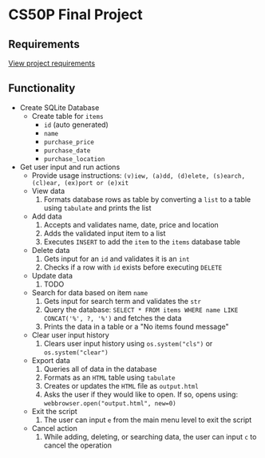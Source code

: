 # CS50P Final Project

## Requirements
[View project requirements](https://cs50.harvard.edu/python/2022/project/)

## Functionality
* Create SQLite Database
    * Create table for ```items```
        * ```id``` (auto generated)
        * ```name```
        * ```purchase_price```
        * ```purchase_date```
        * ```purchase_location```
* Get user input and run actions
    * Provide usage instructions: ```(v)iew, (a)dd, (d)elete, (s)earch, (cl)ear, (ex)port or (e)xit```
    * View data
        1. Formats database rows as table by converting a ```list``` to a table using ```tabulate``` and prints the list
    * Add data
        1. Accepts and validates name, date, price and location
        2. Adds the validated input item to a list
        3. Executes ```INSERT``` to add the ```item``` to the ```items``` database table
    * Delete data
        1. Gets input for an ```id``` and validates it is an ```int```
        2. Checks if a row with ```id``` exists before executing ```DELETE```
    * Update data
        1. TODO
    * Search for data based on item ```name```
        1. Gets input for search term and validates the ```str```
        2. Query the database: ```SELECT * FROM items WHERE name LIKE CONCAT('%', ?, '%')``` and fetches the data
        3. Prints the data in a table or a "No items found message"
    * Clear user input history
        1. Clears user input history using ```os.system("cls")``` or ```os.system("clear")```
    * Export data
        1. Queries all of data in the database
        2. Formats as an ```HTML``` table using ```tabulate```
        3. Creates or updates the ```HTML``` file as ```output.html```
        4. Asks the user if they would like to open. If so, opens using: ```webbrowser.open("output.html", new=0)```
    * Exit the script
        1. The user can input ```e``` from the main menu level to exit the script
    * Cancel action
        1. While adding, deleting, or searching data, the user can input ```c``` to cancel the operation